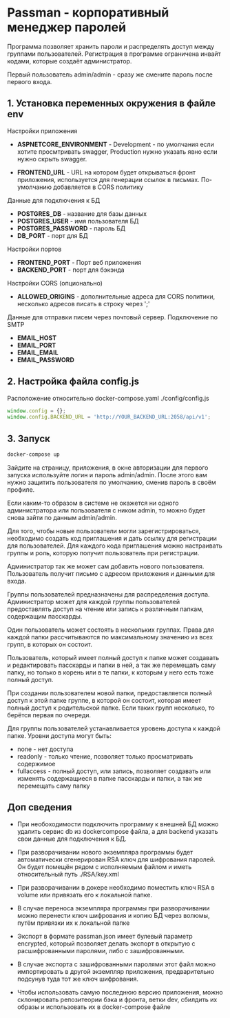 # Passman - корпоративный менеджер паролей

Программа позволяет хранить пароли и распределять доступ между группами пользователей. Регистрация в программе ограничена инвайт кодами, которые создаёт администратор.

Первый пользователь admin/admin - сразу же смените пароль после первого входа.

## 1. Установка переменных окружения в файле env

Настройки приложения

- **ASPNETCORE_ENVIRONMENT** - Development - по умолчания если хотите просмтривать swagger, Production нужно указать явно если нужно скрыть swagger.

- **FRONTEND_URL** - URL на котором будет открываться фронт приложения, используется для генерации ссылок в письмах. По-умолчанию добавляется в CORS политику

Данные для подключения к БД

- **POSTGRES_DB** - название для базы данных
- **POSTGRES_USER** - имя пользователя БД
- **POSTGRES_PASSWORD** - пароль БД
- **DB_PORT** - порт для БД

Настройки портов

- **FRONTEND_PORT** - Порт веб приложения
- **BACKEND_PORT** - порт для бэкэнда

Настройки CORS (опционально)

- **ALLOWED_ORIGINS** - дополнительные адреса для CORS политики, несколько адресов писать в строку через ';'

Данные для отправки писем через почтовый сервер. Подключение по SMTP

- **EMAIL_HOST**
- **EMAIL_PORT**
- **EMAIL_EMAIL**
- **EMAIL_PASSWORD**

## 2. Настройка файла config.js

Расположение относительно docker-compose.yaml ./config/config.js

```js
window.config = {};
window.config.BACKEND_URL = 'http://YOUR_BACKEND_URL:2058/api/v1';
```

## 3. Запуск

```bash
docker-compose up
```

Зайдите на страницу, приложения, в окне авторизации для первого запуска используйте логин и пароль admin/admin.
После этого вам нужно защитить пользователя по умолчанию, сменив пароль в своём профиле.

Если каким-то образом в системе не окажется ни одного администратора или пользователя с ником admin, то можно будет снова зайти по данным admin/admin.

Для того, чтобы новые пользователи могли зарегистрироваться, необходимо создать код приглашения и дать ссылку для регистрации для пользователей. Для каждого кода приглашения можно настраивать группы и роль, которую получит пользователь при регистрации.

Администратор так же может сам добавить нового пользователя. Пользователь получит письмо с адресом приложения и данными для входа.

Группы пользователей предназначены для распределения доступа. Администратор может для каждой группы пользователей предоставлять доступ на чтение или запись к различным папкам, содержащим пасскарды.

Один пользователь может состоять в нескольких группах. Права для каждой папки рассчитываются по максимальному значению из всех групп, в которых он состоит.

Пользователь, который имеет полный доступ к папке может создавать и редактировать пасскарды и папки в ней, а так же перемещать саму папку, но только в корень или в те папки, к которым у него есть тоже полный доступ.

При создании пользователем новой папки, предоставляется полный доступ к этой папке группе, в которой он состоит, которая имеет полный доступ к родительской папке. Если таких групп несколько, то берётся первая по очереди.

Для группы пользователей устанавливается уровень доступа к каждой папке. Уровни доступа могут быть:

- none - нет доступа
- readonly - только чтение, позволяет только просматривать содержимое
- fullaccess - полный доступ, или запись, позволяет создавать или изменять содержащиеся в папке пасскарды и папки, а так же перемещать саму папку

## Доп сведения

- При необоходимости подключить программу к внешней БД можно удалить сервис db из dockercompose файла, а для backend указать свои данные для подключения к БД.

- При разворачивании нового экземпляра программы будет автоматически сгенерирован RSA ключ для шифрования паролей. Он будет помещён рядом с исполняемым файлом и иметь относительный путь ./RSA/key.xml

- При разворачивании в докере необходимо поместить ключ RSA в volume или привязать его к локальной папке.

- В случае переноса экземпляра программы при разворачивании можно перенести ключ шифрования и копию БД через волюмы, путём привязки их к локальной папке

- Экспорт в формате passman.json имеет булевый параметр encrypted, который позволяет делать экспорт в открытую с расшифрованными паролями, либо с зашифрованными.

- В случае экспорта с зашифрованными паролями этот файл можно импортировать в другой экземпляр приложения, предварительно подсунув туда тот же ключ шифрования.

- Чтобы использовать самую последнюю версию приложения, можно склонировать репозитеории бэка и фронта, ветки dev, сбилдить их образы и использовать их в docker-compose файле
